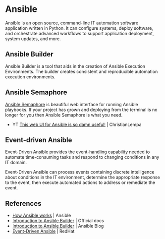 # Ansible

Ansible is an open source, command-line IT automation software application written in Python. It can configure systems, deploy software, and orchestrate advanced workflows to support application deployment, system updates, and more.

## Ansible Builder

Ansible Builder is a tool that aids in the creation of Ansible Execution Environments. The builder creates consistent and reproducible automation execution environments.

## Ansible Semaphore

[Ansible Semaphore](https://snapcraft.io/semaphore) is beautiful web interface for running Ansible playbooks. If your project has grown and deploying from the terminal is no longer for you then Ansible Semaphore is what you need.

* YT [This web UI for Ansible is so damn useful!](https://www.youtube.com/watch?v=NyOSoLn5T5U&ab_channel=ChristianLempa) | ChristianLempa

## Event-driven Ansible

Event-Driven Ansible provides the event-handling capability needed to automate time-consuming tasks and respond to changing conditions in any IT domain. 

Event-Driven Ansible can process events containing discrete intelligence about conditions in the IT environment, determine the appropriate response to the event, then execute automated actions to address or remediate the event.

## References

* [How Ansible works](https://www.ansible.com/overview/how-ansible-works) | Ansible
* [Introduction to Ansible Builder](https://ansible.readthedocs.io/projects/builder/en/latest/) | Official docs
* [Introduction to Ansible Builder](https://www.ansible.com/blog/introduction-to-ansible-builder) | Ansible Blog
* [Event-Driven Ansible](https://www.redhat.com/en/technologies/management/ansible/event-driven-ansible) | RedHat
